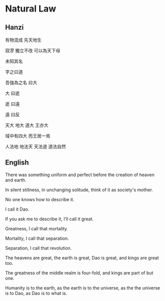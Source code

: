 # Natural Law

## Hanzi

有物混成
先天地生

寂漻
獨立不改
可以為天下母

未知其名

字之曰道

吾強為之名
曰大

大
曰逝

逝
曰遠

遠
曰反

天大
地大
道大
王亦大

域中有四大
而王居一焉

人法地
地法天
天法道
道法自然

## English

There was something uniform and perfect
before the creation of heaven and earth.

In silent stillness,
in unchanging solitude,
think of it as society's mother.

No one knows how to describe it.

I call it Dao.

If you ask me to describe it,
I'll call it great.

Greatness,
I call that mortality.

Mortality,
I call that separation.

Separation,
I call that revolution.

The heavens are great,
the earth is great,
Dao is great,
and kings are great too.

The greatness of the middle realm is four-fold,
and kings are part of but one.

Humanity is to the earth,
as the earth is to the universe,
as the the universe is to Dao,
as Dao is to what is.
